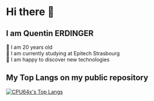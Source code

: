 # Hi there 👋


## I am Quentin ERDINGER

💬 I am 20 years old  
🌱 I am currently studying at Epitech Strasbourg  
🔭 I am happy to discover new technologies

## My Top Langs on my public repository
[![CPU64x's Top Langs](https://github-readme-stats.vercel.app/api/top-langs/?username=CPU64x&layout=compact&theme=tokyonight&exclude_repo=Dashboard&langs_count=6)](https://github.com/anuraghazra/github-readme-stats)

<!--
**CPU64x/CPU64x** is a ✨ _special_ ✨ repository because its `README.md` (this file) appears on your GitHub profile.

Here are some ideas to get you started:

- 🔭 I’m currently working on ...
- 🌱 I’m currently learning ...
- 👯 I’m looking to collaborate on ...
- 🤔 I’m looking for help with ...
- 💬 Ask me about ...
- 📫 How to reach me: ...
- 😄 Pronouns: ...
- ⚡ Fun fact: ...
-->

